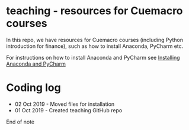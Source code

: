 # teaching - resources for Cuemacro courses

In this repo, we have resources for Cuemacro courses (including Python introduction for finance), such as how to install Anaconda, PyCharm etc.

For instructions on how to install Anaconda and PyCharm see [Installing Anaconda and PyCharm](pythoncourse/installation/installing_anaconda_and_pycharm.ipynb)

# Coding log

* 02 Oct 2019 - Moved files for installation
* 01 Oct 2019 - Created teaching GitHub repo

End of note
